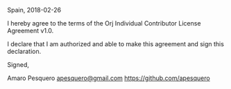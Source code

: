 Spain, 2018-02-26

I hereby agree to the terms of the Orj Individual Contributor License
Agreement v1.0.

I declare that I am authorized and able to make this agreement and sign this
declaration.

Signed,

Amaro Pesquero apesquero@gmail.com https://github.com/apesquero
